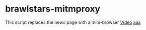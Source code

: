 # brawlstars-mitmproxy
This script replaces the news page with a mini-browser
[Video](https://disk.yandex.ru/i/ejBIPAJWqRGqlQ)
[aaa](screen1.png)
